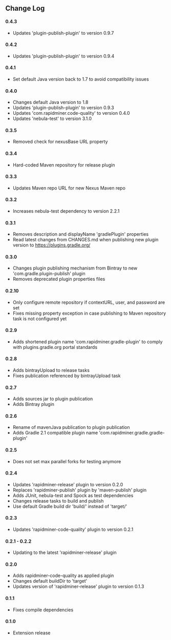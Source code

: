 ## Change Log

#### 0.4.3
* Updates 'plugin-publish-plugin' to version 0.9.7

#### 0.4.2
* Updates 'plugin-publish-plugin' to version 0.9.4

#### 0.4.1
* Set default Java version back to 1.7 to avoid compatibility issues

#### 0.4.0
* Changes default Java version to 1.8
* Updates 'plugin-publish-plugin' to version 0.9.3
* Updates 'com.rapidminer.code-quality' to version 0.4.0
* Updates 'nebula-test' to version 3.1.0

#### 0.3.5
* Removed check for nexusBase URL property

#### 0.3.4
* Hard-coded Maven repository for release plugin

#### 0.3.3
* Updates Maven repo URL for new Nexus Maven repo

#### 0.3.2
* Increases nebula-test dependency to version 2.2.1

#### 0.3.1
* Removes description and displayName 'gradlePlugin' properties
* Read latest changes from CHANGES.md when publishing new plugin version to https://plugins.gradle.org/

#### 0.3.0
* Changes plugin publishing mechanism from Bintray to new 'com.gradle.plugin-publish' plugin
* Removes deprecated plugin properties files

#### 0.2.10
* Only configure remote repository if contextURL, user, and password are set
* Fixes missing property exception in case publishing to Maven repository task is not configured yet

#### 0.2.9
* Adds shortened plugin name 'com.rapidminer.gradle-plugin' to comply with plugins.gradle.org portal standards

#### 0.2.8
* Adds bintrayUpload to release tasks
* Fixes publication referenced by bintrayUpload task

#### 0.2.7
* Adds sources jar to plugin publication
* Adds Bintray plugin

#### 0.2.6
* Rename of mavenJava publication to plugin publication
* Adds Gradle 2.1 compatible plugin name 'com.rapidminer.gradle.gradle-plugin'

#### 0.2.5
* Does not set max parallel forks for testing anymore

#### 0.2.4
* Updates 'rapidminer-release' plugin to version 0.2.0
* Replaces 'rapidminer-publish' plugin by 'maven-publish' plugin
* Adds JUnit, nebula-test and Spock as test dependencies
* Changes release tasks to build and publish
* Use default Gradle build dir 'build/' instead of 'target/'

#### 0.2.3
* Updates 'rapidminer-code-quality' plugin to version 0.2.1

#### 0.2.1 - 0.2.2
* Updating to the latest 'rapidminer-release' plugin

#### 0.2.0
* Adds rapidminer-code-quality as applied plugin
* Changes default buildDir to 'target'
* Updates version of 'rapidminer-release' plugin to version 0.1.3

#### 0.1.1
* Fixes compile dependencies

#### 0.1.0
* Extension release
